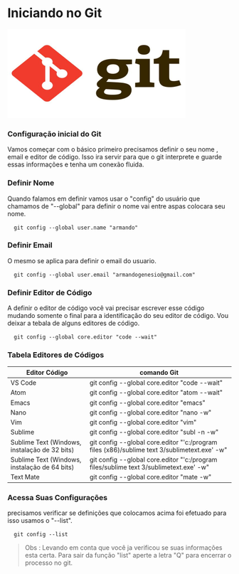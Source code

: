 <h1> Iniciando no Git </h1>

<img src="Imagens De Ilustração/Git Logo.jpeg" width="400px  " height="200px">

<h3> Configuração inicial do Git</h3>

<p>Vamos começar com o básico primeiro precisamos definir o seu nome , email e editor de código. Isso ira servir para que o git interprete e guarde essas informações e tenha um conexão fluida.</p>

<h3>Definir Nome</h3>
<p>Quando falamos em definir vamos usar o "config" do usuário que chamamos de "--global" para definir o nome vai entre aspas colocara seu nome.</p>

```
  git config --global user.name "armando"
```


<h3>Definir Email</h3>
<p>O mesmo se aplica para definir o email do usuario.</p>

```
  git config --global user.email "armandogenesio@gmail.com"
```


<h3>Definir Editor de Código</h3>
<p>A definir o editor de código você vai precisar escrever esse código mudando somente o final para a identificação do seu editor de código. Vou deixar a tebala de alguns editores de código.</p>

```
  git config --global core.editor "code --wait"
```

<h3>Tabela Editores de Códigos</h3>

| Editor Código                                      | comando Git                                                                                 |
| ---------------------------------------------------| --------------------------------------------------------------------------------------------|
| VS Code                                            | git config --global core.editor "code --wait"                                               |
| Atom                                               | git config --global core.editor "atom --wait"                                               |
| Emacs                                              | git config --global core.editor "emacs"                                                     |
| Nano                                               | git config --global core.editor "nano -w"                                                   |
| Vim                                                | git config --global core.editor "vim"                                                       |
| Sublime                                            | git config --global core.editor "subl -n -w"                                                |
| Sublime Text (Windows, instalação de 32 bits)      |git config --global core.editor "'c:/program files (x86)/sublime text 3/sublimetext.exe' -w" |
| Sublime Text (Windows, instalação de 64 bits)      |git config --global core.editor "'c:/program files/sublime text 3/sublimetext.exe' -w"       |
| Text Mate                                          | git config --global core.editor "mate -w"                                                   |


<h3> Acessa Suas Configurações </h3>
<p> precisamos verificar se definições que colocamos acima foi efetuado para isso usamos o "--list".</p>

```
  git config --list
```
>Obs : Levando em conta que você ja verificou se suas informações esta certa. Para sair da função "list" aperte a letra "Q" para encerrar o processo no git.
